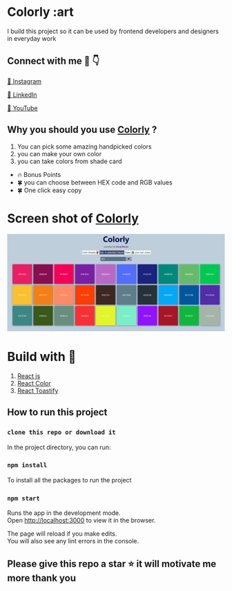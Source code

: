 # Colorly :art

I build this project so it can be used by frontend developers and designers in everyday work

## Connect with me :dart: :point_down:

[:red_circle: Instagram](https://www.instagram.com/iamsuraj_dev/)

[:red_circle: LinkedIn](https://www.linkedin.com/in/suraj-biswas-824bb4176/)

[:red_circle: YouTube](https://www.youtube.com/channel/UClS_wbN0kW0KtVop9EgZLAg)

## Why you should you use [Colorly](https://colorlyui.netlify.app/) ?

1. You can pick some amazing handpicked colors
2. you can make your own color
3. you can take colors from shade card

- :fire: Bonus Points
- :four_leaf_clover: you can choose between HEX code and RGB values
- :four_leaf_clover: One click easy copy

# Screen shot of [Colorly](https://colorlyui.netlify.app/)

![imagename](./assets/image/screenshot-for-readme.png)

# Build with :muscle:

1. [React js](https://reactjs.org/)
2. [React Color](https://www.npmjs.com/package/react-color)
3. [React Toastify](https://www.npmjs.com/package/react-toastify)

## How to run this project

### `clone this repo or download it`

In the project directory, you can run:

### `npm install`

To install all the packages to run the project

### `npm start`

Runs the app in the development mode.<br />
Open [http://localhost:3000](http://localhost:3000) to view it in the browser.

The page will reload if you make edits.<br />
You will also see any lint errors in the console.

## Please give this repo a star :star: it will motivate me more thank you
